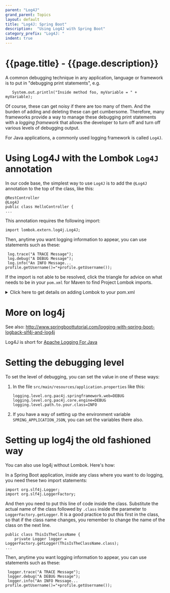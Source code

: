 ```yaml
---
parent: "Log4J"
grand_parent: Topics
layout: default
title: "Log4J: Spring Boot"
description:  "Using Log4J with Spring Boot"
category_prefix: "Log4J: "
indent: true
---
```


# {{page.title} - {{page.description}}

A common debugging technique in any application, language or framework is to put in "debugging print statements", e.g.

```
   System.out.println("Inside method foo, myVariable = " + myVariable);
```

Of course, these can get noisy if there are too many of them. And the burden of adding and deleting these can get cumbersome. Therefore, many frameworks provide a way to manage these debugging print statements with a *logging framework* that allows the developer to turn off and turn off various levels of debugging output.

For Java applications, a commonly used logging framework is called `Log4J`.

# Using Log4J with the Lombok `Log4J` annotation

In our code base, the simplest way to use `Log4J` is to add the `@Log4J` annotation to the top of the class, like this:

```
@RestController
@Log4J
public class HelloController {
...
```

This annotation requires the following import:

```
import lombok.extern.log4j.Log4J;
```

Then, anytime you want logging information to appear, you can use statements such as these:

```
 log.trace("A TRACE Message");
 log.debug("A DEBUG Message");
 log.info("An INFO Message... profile.getUsername()="+profile.getUsername());
```


If the import is not able to be resolved, click the triangle for advice on what needs to be in your `pom.xml` for Maven to find Project Lombok imports.

<details markdown="1">
<summary>
Click here to get details on adding Lombok to your pom.xml
</summary>

If you are getting the error that:
```
package lombok.extern.log4j does not exist
```

Check that `lombok` is a dependency in your pom.xml.  It should look something like this:

```
    <!-- https://mvnrepository.com/artifact/org.projectlombok/lombok -->
    <dependency>
      <groupId>org.projectlombok</groupId>
      <artifactId>lombok</artifactId>
      <version>1.18.26</version>
      <scope>provided</scope>
    </dependency>
```

You can check here for the latest version: <https://mvnrepository.com/artifact/org.projectlombok/lombok>

</details>

# More on log4j

See also: <http://www.springboottutorial.com/logging-with-spring-boot-logback-slf4j-and-log4j>

Log4J is short for [Apache Logging For Java](https://logging.apache.org/log4j)

# Setting the debugging level

To set the level of debugging, you can set the value in one of these ways:

1. In the file `src/main/resources/application.properties` like this:
   ```
   logging.level.org.pac4j.springframework.web=DEBUG
   logging.level.org.pac4j.core.engine=DEBUG
   logging.level.path.to.your.class=INFO
   ```
2. If you have a way of setting up the environment variable `SPRING_APPLICATION_JSON`, you can set the variables there also.


# Setting up log4j the old fashioned way

You can also use log4j without Lombok.  Here's how:

In a Spring Boot application, inside any class where you want to do logging, you need these two import statements:

```
import org.slf4j.Logger;
import org.slf4j.LoggerFactory;
```

And then you need to put this line of code inside the class.  Substitute the actual name of the class
followed by `.class` inside the parameter to `LoggerFactory.getLogger`.  It is a good practice to put this
first in the class, so that if the class name changes, you remember to change the name of the class on the next line.

```
public class ThisIsTheClassName {
    private Logger logger = LoggerFactory.getLogger(ThisIsTheClassName.class);
...
```

Then, anytime you want logging information to appear, you can use statements such as these:

```
 logger.trace("A TRACE Message");
 logger.debug("A DEBUG Message");
 logger.info("An INFO Message... profile.getUsername()="+profile.getUsername());
```

